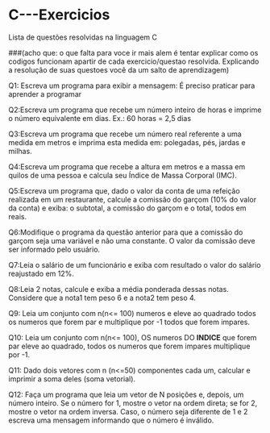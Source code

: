# C---Exercicios

Lista de questões resolvidas na linguagem C 

###(acho que: o que falta para voce ir mais alem é tentar explicar como os codigos funcionam
 apartir de cada exercicio/questao resolvida. Explicando a resolução de suas questoes você
 da um salto de aprendizagem)
 
 
Q1: Escreva um programa para exibir a mensagem: É preciso praticar para
aprender a programar

Q2:Escreva um programa que recebe um número inteiro de horas e imprime o
número equivalente em dias. Ex.: 60 horas = 2,5 dias

Q3:Escreva um programa que recebe um número real referente a uma medida
em metros e imprima esta medida em: polegadas, pés, jardas e milhas.

Q4:Escreva um programa que recebe a altura em metros e a massa em quilos
de uma pessoa e calcula seu Índice de Massa Corporal (IMC).

Q5:Escreva um programa que, dado o valor da conta de uma refeição realizada
em um restaurante, calcule a comissão do garçom (10% do valor da conta)
e exiba: o subtotal, a comissão do garçom e o total, todos em reais.

Q6:Modifique o programa da questão anterior para que a comissão do garçom
seja uma variável e não uma constante. O valor da comissão deve ser
informado pelo usuário.

Q7:Leia o salário de um funcionário e exiba com resultado o
valor do salário reajustado em 12%.

Q8:Leia 2 notas, calcule e exiba a média ponderada dessas notas. Considere que a nota1 tem peso
6 e a nota2 tem peso 4.

Q9: Leia um conjunto com n(n<= 100) numeros e eleve ao quadrado todos os numeros
que forem par e multiplique por -1 todos que forem impares.

Q10: Leia um conjunto com n(n<= 100), OS numeros DO **INDICE** que forem par eleve ao quadrado,
todos os numeros que forem  impares multiplique por -1.

Q11: Dado dois vetores com n (n<=50) componentes cada um, calcular e imprimir
a soma deles (soma vetorial).

Q12: Faça um programa que leia um vetor de N posições e, depois, um número inteiro. Se o
número for 1, mostre o vetor na ordem direta; se for 2, mostre o vetor na ordem inversa. Caso,
o número seja diferente de 1 e 2 escreva uma mensagem informando que o número é inválido.
